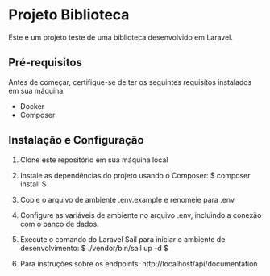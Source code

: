 # Projeto Biblioteca

Este é um projeto teste de uma biblioteca desenvolvido em Laravel.

## Pré-requisitos

Antes de começar, certifique-se de ter os seguintes requisitos instalados em sua máquina:

- Docker
- Composer

## Instalação e Configuração
1. Clone este repositório em sua máquina local

2. Instale as dependências do projeto usando o Composer: 
$ composer install $

3. Copie o arquivo de ambiente .env.example e renomeie para .env

4. Configure as variáveis de ambiente no arquivo .env, incluindo a conexão com o banco de dados.

5. Execute o comando do Laravel Sail para iniciar o ambiente de desenvolvimento:
$ ./vendor/bin/sail up -d $


6. Para instruções sobre os endpoints:
    http://localhost/api/documentation
